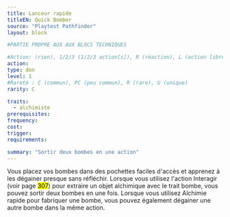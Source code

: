 ```yaml
---
title: Lanceur rapide
titleEN: Quick Bomber
source: "Playtest Pathfinder"
layout: block

#PARTIE PROPRE AUX AUX BLOCS TECHNIQUES

#Action: (rien), 1/2/3 (1/2/3 action[s]), R (réaction), L (action libre)
action: 
type: don
level: 1
#Rareté : C (commun), PC (peu commun), R (rare), U (unique)
rarity: C

traits:
  - alchimiste
prerequisites:
frequency: 
cost:
trigger: 
requirements:

summary: "Sortir deux bombes en une action"
---
```


Vous placez vos bombes dans des pochettes faciles d'accès et apprenez à les dégainer presque sans réfléchir. Lorsque vous utilisez l'action Interagir (voir page <mark>307</mark>) pour extraire un objet alchimique avec le trait bombe, vous pouvez sortir deux bombes en une fois. Lorsque vous utilisez Alchimie rapide pour fabriquer une bombe, vous pouvez également dégainer une autre bombe dans la même action.